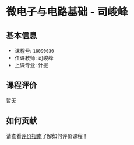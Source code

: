 # 微电子与电路基础 - 司峻峰

## 基本信息

- 课程号: `18090030`
- 任课教师: 司峻峰
- 上课专业: 计拔

## 课程评价

暂无

## 如何贡献

请查看[评价指南](../how-to-comment.md)了解如何评价课程！
